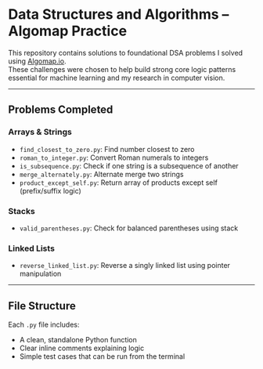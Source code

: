 # Data Structures and Algorithms – Algomap Practice

This repository contains solutions to foundational DSA problems I solved using [Algomap.io](https://algomap.io).  
These challenges were chosen to help build strong core logic patterns essential for machine learning and my research in computer vision.

---

##  Problems Completed

###  Arrays & Strings
- `find_closest_to_zero.py`: Find number closest to zero
- `roman_to_integer.py`: Convert Roman numerals to integers
- `is_subsequence.py`: Check if one string is a subsequence of another
- `merge_alternately.py`: Alternate merge two strings
- `product_except_self.py`: Return array of products except self (prefix/suffix logic)

###  Stacks
- `valid_parentheses.py`: Check for balanced parentheses using stack

###  Linked Lists
- `reverse_linked_list.py`: Reverse a singly linked list using pointer manipulation

---

##  File Structure

Each `.py` file includes:
- A clean, standalone Python function
- Clear inline comments explaining logic
- Simple test cases that can be run from the terminal









